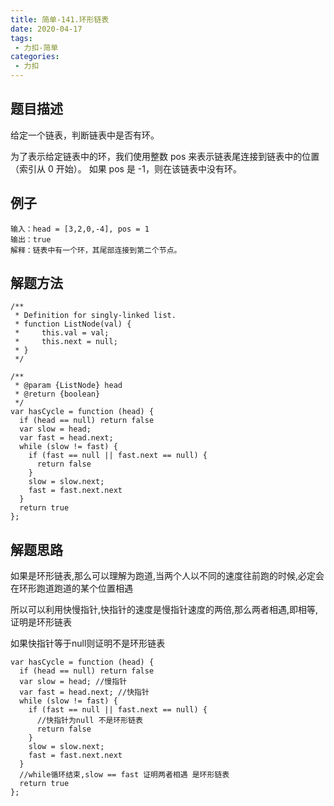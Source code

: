```yaml
---
title: 简单-141.环形链表
date: 2020-04-17
tags:
 - 力扣-简单
categories: 
 - 力扣
---
```

## 题目描述
给定一个链表，判断链表中是否有环。

为了表示给定链表中的环，我们使用整数 pos 来表示链表尾连接到链表中的位置（索引从 0 开始）。 如果 pos 是 -1，则在该链表中没有环。
## 例子
```
输入：head = [3,2,0,-4], pos = 1
输出：true
解释：链表中有一个环，其尾部连接到第二个节点。

```

## 解题方法

```
/**
 * Definition for singly-linked list.
 * function ListNode(val) {
 *     this.val = val;
 *     this.next = null;
 * }
 */

/**
 * @param {ListNode} head
 * @return {boolean}
 */
var hasCycle = function (head) {
  if (head == null) return false
  var slow = head;
  var fast = head.next;
  while (slow != fast) {
    if (fast == null || fast.next == null) {
      return false
    }
    slow = slow.next;
    fast = fast.next.next
  }
  return true
};
```
## 解题思路
如果是环形链表,那么可以理解为跑道,当两个人以不同的速度往前跑的时候,必定会在环形跑道跑道的某个位置相遇

所以可以利用快慢指针,快指针的速度是慢指针速度的两倍,那么两者相遇,即相等,证明是环形链表

如果快指针等于null则证明不是环形链表

```
var hasCycle = function (head) {
  if (head == null) return false
  var slow = head; //慢指针
  var fast = head.next; //快指针
  while (slow != fast) { 
    if (fast == null || fast.next == null) {
      //快指针为null 不是环形链表
      return false
    }
    slow = slow.next;
    fast = fast.next.next
  }
  //while循环结束,slow == fast 证明两者相遇 是环形链表
  return true
};
```

